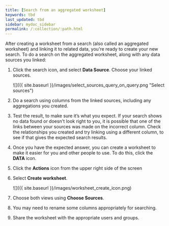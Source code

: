 ```yaml
---
title: [Search from an aggregated worksheet]
keywords: tbd
last_updated: tbd
sidebar: mydoc_sidebar
permalink: /:collection/:path.html
---
```

After creating a worksheet from a search (also called an aggregated worksheet) and linking it to related data, you're ready to create your new search. To do a search on the aggregated worksheet, along with any data sources you linked:

1. Click the search icon, and select **Data Source**. Choose your linked sources.

     ![]({{ site.baseurl }}/images/select_sources_query_on_query.png "Select sources")

2. Do a search using columns from the linked sources, including any aggregations you created.
3. Test the result, to make sure it’s what you expect.
    If your search shows no data found or doesn't look right to you, it is possible that one of the links between your sources was made on the incorrect column. Check the relationships you created and try linking using a different column, to see if that gives the expected search results.
4. Once you have the expected answer, you can create a worksheet to make it easier for you and other people to use. To do this, click the **DATA** icon.
5. Click the **Actions** icon from the upper right side of the screen
6. Select **Create worksheet**.

    ![]({{ site.baseurl }}/images/worksheet_create_icon.png)

7. Choose both views using **Choose Sources**.
8. You may need to rename some columns appropriately for searching.
9. Share the worksheet with the appropriate users and groups.
